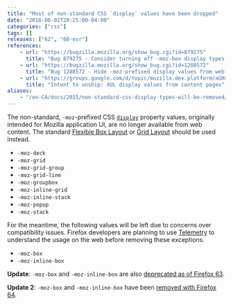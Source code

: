 ```yaml
---
title: "Most of non-standard CSS `display` values have been dropped"
date: "2018-06-02T20:25:00-04:00"
categories: ["css"]
tags: []
releases: ["62", "68-esr"]
references:
    - url: "https://bugzilla.mozilla.org/show_bug.cgi?id=879275"
      title: "Bug 879275 - Consider turning off -moz-box display types in untrusted stylesheets"
    - url: "https://bugzilla.mozilla.org/show_bug.cgi?id=1288572"
      title: "Bug 1288572 - Hide -moz-prefixed display values from web content"
    - url: "https://groups.google.com/d/topic/mozilla.dev.platform/aGHxNYK3Y5Y/discussion"
      title: "Intent to unship: XUL display values from content pages"
aliases:
    - "/en-CA/docs/2015/non-standard-css-display-types-will-be-removed/"
---
```

The non-standard, `-moz`-prefixed CSS [`display`](https://developer.mozilla.org/docs/Web/CSS/display) property values, originally intended for Mozilla application UI, are no longer available from web content. The standard [Flexible Box Layout](https://developer.mozilla.org/docs/Web/CSS/CSS_Flexible_Box_Layout) or [Grid Layout](https://developer.mozilla.org/docs/Web/CSS/CSS_Grid_Layout) should be used instead.

* `-moz-deck`
* `-moz-grid`
* `-moz-grid-group`
* `-moz-grid-line`
* `-moz-groupbox`
* `-moz-inline-grid`
* `-moz-inline-stack`
* `-moz-popup`
* `-moz-stack`

For the meantime, the following values will be left due to concerns over compatibility issues. Firefox developers are planning to use [Telemetry](https://telemetry.mozilla.org/) to understand the usage on the web before removing these exceptions.

* `-moz-box`
* `-moz-inline-box`

**Update**: `-moz-box` and `-moz-inline-box` are also [deprecated as of Firefox 63](https://www.fxsitecompat.dev/en-CA/docs/2018/display-moz-box-and-display-moz-inline-box-have-been-deprecated/).

**Update 2**: `-moz-box` and `-moz-inline-box` have been [removed with Firefox 64](https://www.fxsitecompat.dev/en-CA/docs/2018/display-moz-box-and-moz-tree-pseudo-elements-have-been-removed/).
